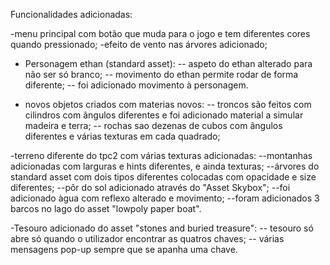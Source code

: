 Funcionalidades adicionadas:

-menu principal com botão que muda para o jogo e tem diferentes cores quando pressionado;
-efeito de vento nas árvores adicionado;

- Personagem ethan (standard asset):
-- aspeto do ethan alterado para não ser só branco;
-- movimento do ethan permite rodar de forma diferente;
-- foi adicionado movimento à personagem.


- novos objetos criados com materias novos:
-- troncos são feitos com cilindros com ângulos diferentes e foi adicionado material a simular madeira e terra;
-- rochas sao dezenas de cubos com ângulos diferentes e várias texturas em cada quadrado;

-terreno diferente do tpc2 com várias texturas adicionadas:
--montanhas adicionadas com larguras e hints diferentes, e ainda texturas;
--árvores do standard asset com dois tipos diferentes colocadas com opacidade e size diferentes;
--pôr do sol adicionado através do "Asset Skybox";
--foi adicionado àgua com reflexo alterado e movimento;
--foram adicionados 3 barcos no lago do asset "lowpoly paper boat".

-Tesouro adicionado do asset "stones and buried treasure":
-- tesouro só abre só quando o utilizador encontrar as quatros chaves;
-- várias mensagens pop-up sempre que se apanha uma chave.
